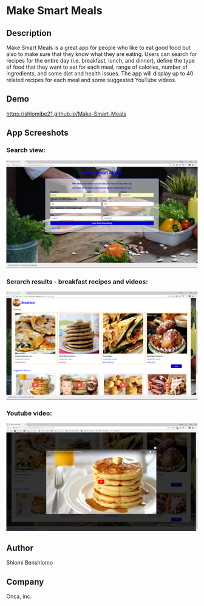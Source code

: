 # Make Smart Meals

## Description
Make Smart Meals is a great app for people who like to eat good food but also to make sure that they know what they are eating. Users can search for recipes for the entire day (i.e. breakfast, lunch, and dinner), define the type of food that they want to eat for each meal, range of calories, number of ingredients, and some diet and health issues. The app will display up to 40 related recipes for each meal and some suggested YouTube videos.

## Demo
https://shlomibe21.github.io/Make-Smart-Meals 

## App Screeshots

### Search view:
![Search View](https://github.com/shlomibe21/Make-Smart-Meals/blob/master/Screenshots/MakeSmartMealsNewSearch2Screenshot.png)
### Serarch results - breakfast recipes and videos:
![Serarch results - breakfast recipes and videos](https://github.com/shlomibe21/Make-Smart-Meals/blob/master/Screenshots/MakeSmartMealsBreakfastResultsScreenshot.png)
### Youtube video:
![Youtube video](https://github.com/shlomibe21/Make-Smart-Meals/blob/master/Screenshots/MakeSmartMealsYoutubeVideoScreenshot.png)

## Author
Shlomi Benshlomo 
## Company
Onca, inc.
